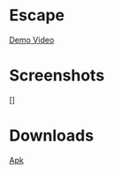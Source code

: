 # Escape

[Demo Video](https://www.youtube.com/watch?v=WGPzNuo5j88)

# Screenshots

[]

# Downloads

[Apk](https://gitlab.com/vcec/escape/raw/master/apk/Escape_alpha_v6.apk)
